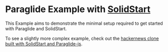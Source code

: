 # Paraglide Example with [SolidStart](https://start.solidjs.com)

This Example aims to demonstrate the minimal setup required to get started with Paraglide and SolidStart.

To see a slightly more complex example, check out the [hackernews clone built with SolidStart and Paraglide-js](https://github.com/thetarnav/paraglide-solidstart-hackernews).
